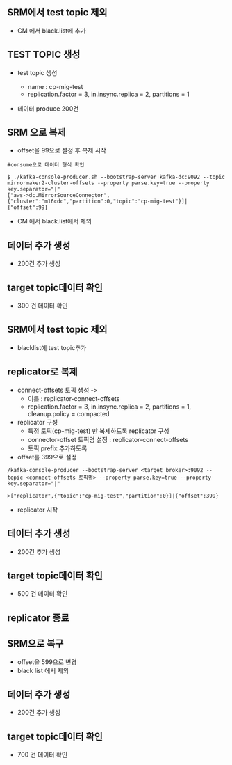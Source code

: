 ## SRM에서 test topic 제외
- CM 에서 black.list에 추가

## TEST TOPIC 생성

- test topic 생성 
    - name : cp-mig-test
    - replication.factor = 3, in.insync.replica = 2, partitions = 1

- 데이터 produce 200건


## SRM 으로 복제

- offset을  99으로 설정 후 복제 시작
```
#consume으로 데이터 형식 확인

$ ./kafka-console-producer.sh --bootstrap-server kafka-dc:9092 --topic mirrormaker2-cluster-offsets --property parse.key=true --property key.separator="|"
["aws->dc.MirrorSourceConnector",{"cluster":"m16cdc","partition":0,"topic":"cp-mig-test"}]|{"offset":99}
```
- CM 에서 black.list에서 제외

## 데이터 추가 생성
- 200건 추가 생성 

## target topic데이터 확인
- 300 건 데이터 확인

## SRM에서 test topic 제외 
- blacklist에 test topic추가

## replicator로 복제
- connect-offsets 토픽 생성 -> 
    - 이름 : replicator-connect-offsets
    - replication.factor = 3, in.insync.replica = 2, partitions = 1, cleanup.policy = compacted
- replicator 구성
    - 특정 토픽(cp-mig-test) 만 복제하도록  replicator 구성
    - connector-offset 토픽명 설정 : replicator-connect-offsets
    - 토픽 prefix 추가하도록 
- offset를 399으로 설정

```
/kafka-console-producer --bootstrap-server <target broker>:9092 --topic <connect-offsets 토픽명> --property parse.key=true --property key.separator="|"

>["replicator",{"topic":"cp-mig-test","partition":0}]|{"offset":399}
```

- replicator 시작 

## 데이터 추가 생성
- 200건 추가 생성 

## target topic데이터 확인
- 500 건 데이터 확인

## replicator 종료

## SRM으로 복구 
- offset을 599으로 변경
- black list 에서 제외

## 데이터 추가 생성
- 200건 추가 생성 

## target topic데이터 확인
- 700 건 데이터 확인


